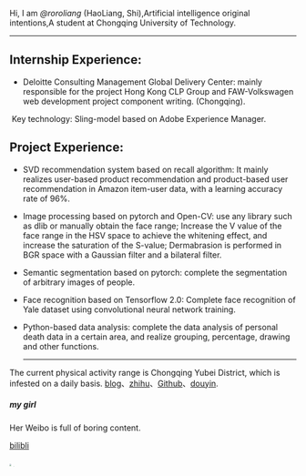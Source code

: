 Hi, I am _@roroliang_ (HaoLiang, Shi),Artificial intelligence original intentions,A student at Chongqing University of Technology.

------

## Internship Experience:

- Deloitte Consulting Management Global Delivery Center: mainly responsible for the project Hong Kong CLP Group and FAW-Volkswagen web development project component writing. (Chongqing).

​	Key technology: Sling-model based on Adobe Experience Manager.

## Project Experience:

- SVD recommendation system based on recall algorithm: It mainly realizes user-based product recommendation and product-based user recommendation in Amazon item-user data, with a learning accuracy rate of 96%.

- Image processing based on pytorch and Open-CV: use any library such as dlib or manually obtain the face range; Increase the V value of the face range in the HSV space to achieve the whitening effect, and increase the saturation of the S-value; Dermabrasion is performed in BGR space with a Gaussian filter and a bilateral filter.

- Semantic segmentation based on pytorch: complete the segmentation of arbitrary images of people.

- Face recognition based on Tensorflow 2.0: Complete face recognition of Yale dataset using convolutional neural network training.

- Python-based data analysis: complete the data analysis of personal death data in a certain area, and realize grouping, percentage, drawing and other functions.

  ------

  

The current physical activity range is Chongqing Yubei District, which is infested on a daily basis. [blog](https://roroliang.github.io)、[zhihu](https://www.zhihu.com/people/qing-feng-bu-wen-yan-yu-20-3)、[Github](https://github.com/roroliang)、[douyin](https://www.douyin.com/user/MS4wLjABAAAApmZgLWPLhWoW1ygfGgF-pfmF8TOIFWtrQ-nIFMVuQEo).



##### my girl

Her Weibo is full of boring content.

[bilibli](https://space.bilibili.com/502664433)

<img src="https://roroliang.github.io/img/wife.jpg" style="zoom:20%;" />

<img src="https://roroliang.github.io/img/wife2.jpg" alt="wife2" style="zoom:3%;" />
